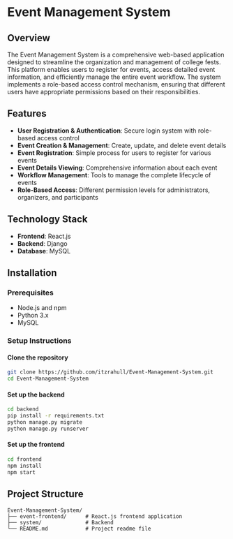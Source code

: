 # Event Management System

## Overview
The Event Management System is a comprehensive web-based application designed to streamline the organization and management of college fests. This platform enables users to register for events, access detailed event information, and efficiently manage the entire event workflow. The system implements a role-based access control mechanism, ensuring that different users have appropriate permissions based on their responsibilities.

## Features
- **User Registration & Authentication**: Secure login system with role-based access control  
- **Event Creation & Management**: Create, update, and delete event details  
- **Event Registration**: Simple process for users to register for various events  
- **Event Details Viewing**: Comprehensive information about each event  
- **Workflow Management**: Tools to manage the complete lifecycle of events  
- **Role-Based Access**: Different permission levels for administrators, organizers, and participants  

## Technology Stack
- **Frontend**: React.js  
- **Backend**: Django  
- **Database**: MySQL  

## Installation

### Prerequisites
- Node.js and npm  
- Python 3.x  
- MySQL  

### Setup Instructions

#### Clone the repository
```bash
git clone https://github.com/itzrahull/Event-Management-System.git
cd Event-Management-System
```

#### Set up the backend
```bash
cd backend
pip install -r requirements.txt
python manage.py migrate
python manage.py runserver
```

#### Set up the frontend
```bash
cd frontend
npm install
npm start
```


## Project Structure
```
Event-Management-System/
├── event-frontend/      # React.js frontend application
├── system/              # Backend
└── README.md            # Project readme file
```
